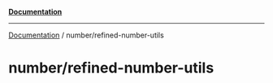 [**Documentation**](../README.md)

---

[Documentation](../README.md) / number/refined-number-utils

# number/refined-number-utils
